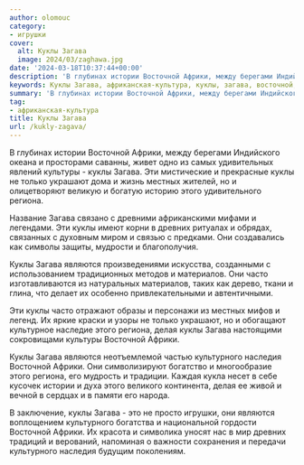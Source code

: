 ```yaml
---
author: olomouc
category:
- игрушки
cover:
  alt: Куклы Загава
  image: 2024/03/zaghawa.jpg
date: '2024-03-18T10:37:44+00:00'
description: 'В глубинах истории Восточной Африки, между берегами Индийского океана и просторами саванны, живет одно из самых удивительных явлений культуры - куклы...'
keywords: Куклы Загава, африканская-культура, куклы, загава, восточной, африки, региона, являются, культурного, истории, культуры, только, украшают, местных, древних, материалов, часто
summary: 'В глубинах истории Восточной Африки, между берегами Индийского океана и просторами саванны, живет одно из самых удивительных явлений культуры - куклы...'
tag:
- африканская-культура
title: Куклы Загава
url: /kukly-zagava/
---
```


В глубинах истории Восточной Африки, между берегами Индийского океана и просторами саванны, живет одно из самых удивительных явлений культуры \- куклы Загава. Эти мистические и прекрасные куклы не только украшают дома и жизнь местных жителей, но и олицетворяют великую и богатую историю этого удивительного региона.

Название Загава связано с древними африканскими мифами и легендами. Эти куклы имеют корни в древних ритуалах и обрядах, связанных с духовным миром и связью с предками. Они создавались как символы защиты, мудрости и благополучия.

Куклы Загава являются произведениями искусства, созданными с использованием традиционных методов и материалов. Они часто изготавливаются из натуральных материалов, таких как дерево, ткани и глина, что делает их особенно привлекательными и автентичными.

Эти куклы часто отражают образы и персонажи из местных мифов и легенд. Их яркие краски и узоры не только украшают, но и обогащают культурное наследие этого региона, делая куклы Загава настоящими сокровищами культуры Восточной Африки.

Куклы Загава являются неотъемлемой частью культурного наследия Восточной Африки. Они символизируют богатство и многообразие этого региона, его мудрость и традиции. Каждая кукла несет в себе кусочек истории и духа этого великого континента, делая ее живой и вечной в сердцах и в памяти его народа.

В заключение, куклы Загава \- это не просто игрушки, они являются воплощением культурного богатства и национальной гордости Восточной Африки. Их красота и символика уносят нас в мир древних традиций и верований, напоминая о важности сохранения и передачи культурного наследия будущим поколениям.